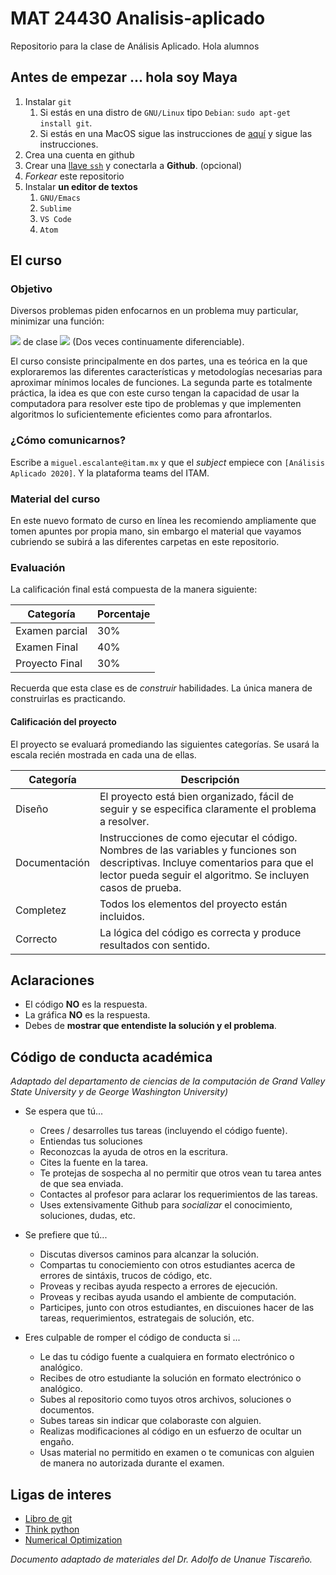 # MAT 24430 Analisis-aplicado
Repositorio para la clase de Análisis Aplicado.
Hola alumnos 


## Antes de empezar ... hola soy Maya

1. Instalar `git` 
   1. Si estás en una distro de  `GNU/Linux` tipo `Debian`: `sudo apt-get install git`.
   2. Si estás en una MacOS sigue las instrucciones de [aquí](http://git-scm.com/download/mac) y sigue las instrucciones.
1. Crea una cuenta en github
2. Crear una [llave `ssh`](https://help.github.com/articles/generating-ssh-keys) y conectarla a **Github**. (opcional)
2. *Forkear* este repositorio
4. Instalar **un editor de textos**
   1. `GNU/Emacs`
   2. `Sublime`
   3. `VS Code`
   4. `Atom`


## El curso

### Objetivo

Diversos problemas piden enfocarnos en un problema muy particular, minimizar una función:

<img src="https://render.githubusercontent.com/render/math?math=f:\mathbb{R}^n\rightarrow\mathbb{R}&mode=inline"> de clase <img src="https://render.githubusercontent.com/render/math?math=\mathcal{C}^2&mode=inline"> (Dos veces continuamente diferenciable). 

El curso consiste principalmente en dos partes, una es teórica en la que exploraremos las diferentes características y metodologías necesarias para aproximar mínimos locales de funciones. La segunda parte es totalmente práctica, la idea es que con este curso tengan la capacidad de usar la computadora para resolver este tipo de problemas y que implementen algoritmos lo suficientemente eficientes como para afrontarlos. 

### ¿Cómo comunicarnos?

Escribe a `miguel.escalante@itam.mx` y que el *subject* empiece con `[Análisis Aplicado 2020]`. Y la plataforma teams del ITAM. 

### Material del curso

En este nuevo formato de curso en línea les recomiendo ampliamente que tomen apuntes por propia mano, sin embargo el material que vayamos cubriendo se subirá a las diferentes carpetas en este repositorio. 

### Evaluación

La calificación final está compuesta de la manera siguiente:

|Categoría|Porcentaje|
|----------|----------|
|Examen parcial|30%|
|Examen Final|40%|
|Proyecto Final|30%|


Recuerda que esta clase es de *construir* habilidades. La única manera de construirlas es practicando. 

#### Calificación del proyecto

El proyecto se evaluará promediando las siguientes categorías. Se usará la escala recién mostrada en cada una de ellas.

| Categoría | Descripción|
|----------|--------|
| Diseño | El proyecto está bien organizado, fácil de seguir y se especifica claramente el problema a resolver.|
| Documentación| Instrucciones de como ejecutar el código. Nombres de las variables y funciones son descriptivas. Incluye comentarios para que el lector pueda seguir el algoritmo. Se incluyen casos de prueba.|
|Completez|Todos los elementos del proyecto están incluidos.|
|Correcto|La lógica del código es correcta y produce resultados con sentido.|


## Aclaraciones

* El código **NO** es la respuesta.
* La gráfica **NO** es la respuesta.
* Debes de **mostrar que entendiste la solución y el problema**.


## Código de conducta académica

*Adaptado del departamento de ciencias de la computación de Grand Valley State University y de  George Washington University)*

- Se espera que tú...

    - Crees / desarrolles tus tareas (incluyendo el código fuente).
    - Entiendas tus soluciones
    - Reconozcas la ayuda de otros en la escritura.
    - Cites la fuente en la tarea.
    - Te protejas de sospecha al no permitir que otros vean tu tarea antes de que sea enviada.
    - Contactes al profesor para aclarar los requerimientos de las tareas.
    - Uses extensivamente Github para *socializar* el conocimiento, soluciones, dudas, etc.

- Se prefiere que tú...

    - Discutas diversos caminos para alcanzar la solución.
    - Compartas tu conociemiento con otros estudiantes acerca de errores de sintáxis, trucos de código, etc.
    - Proveas y recibas ayuda respecto a errores de ejecución.
    - Proveas y recibas ayuda usando el ambiente de computación.
    - Participes, junto con otros estudiantes, en discuiones hacer de las tareas, requerimientos, estrategais de solución, etc.
    

- Eres culpable de romper el código de conducta si ...
    - Le das tu código fuente a cualquiera en formato electrónico o analógico.
    - Recibes de otro estudiante la solución en formato electrónico o analógico.
    - Subes al repositorio como tuyos otros archivos, soluciones o documentos.
    - Subes tareas sin indicar que colaboraste con alguien.
    - Realizas modificaciones al código en un esfuerzo de ocultar un engaño.
    - Usas material no permitido en examen o te comunicas con alguien de manera no autorizada durante el examen.

## Ligas de interes

- [Libro de git](http://git-scm.com/book)
- [Think python](http://www.greenteapress.com/thinkpython/) 
- [Numerical Optimization](https://www.csie.ntu.edu.tw/~r97002/temp/num_optimization.pdf) 


*Documento adaptado de materiales del Dr. Adolfo de Unanue Tiscareño.*
